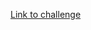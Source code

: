 [Link to challenge](https://www.reddit.com/r/dailyprogrammer/comments/afxxca/20190114_challenge_372_easy_perfectly_balanced/)
